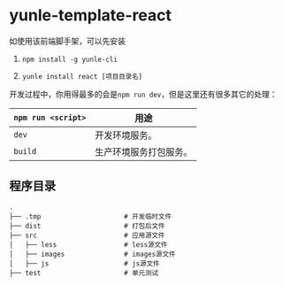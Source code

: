 # yunle-template-react

如使用该前端脚手架，可以先安装

1. `npm install -g yunle-cli`

2. `yunle install react [项目目录名]`

开发过程中，你用得最多的会是`npm run dev`，但是这里还有很多其它的处理：


|`npm run <script>`|用途|
|------------------|-----------|
|`dev`|开发环境服务。|
|`build`|生产环境服务打包服务。|

## 程序目录

```
.
├── .tmp                     # 开发临时文件
├── dist                     # 打包后文件
├── src                      # 应用源文件
│   ├── less                 # less源文件
│   ├── images               # images源文件
│   ├── js                   # js源文件
├── test                     # 单元测试
```
